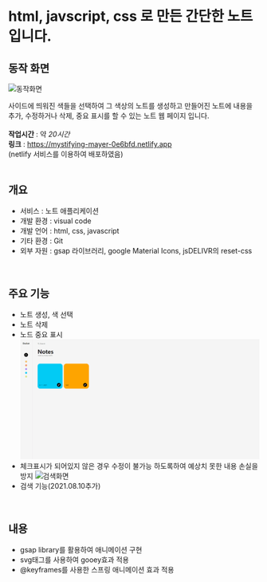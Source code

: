 # html, javscript, css 로 만든 간단한 노트 입니다.  

## 동작 화면
![동작화면](./동작화면.gif)  

사이드에 띄워진 색들을 선택하여 그 색상의 노트를 생성하고 만들어진 노트에 내용을 추가, 수정하거나 삭제, 중요 표시를 할 수 있는 노트 웹 페이지 입니다.  
<br/>
**작업시간** : 약 _20시간_  
**링크** : https://mystifying-mayer-0e6bfd.netlify.app  
(netlify 서비스를 이용하여 배포하였음)
<br/><br/>
## 개요
- 서비스 : 노트 애플리케이션
- 개발 환경 : visual code
- 개발 언어 : html, css, javascript
- 기타 환경 : Git
- 외부 자원 : gsap 라이브러리, google Material Icons, jsDELIVR의 reset-css

<br/>

## 주요 기능
- 노트 생성, 색 선택
- 노트 삭제
- 노드 중요 표시  
![수정화면](./수정화면.gif)  
- 체크표시가 되어있지 않은 경우 수정이 불가능 하도록하여 예상치 못한 내용 손실을 방지
![검색화면](./검색화면.gif)
- 검색 기능(2021.08.10추가)

<br/>

## 내용
- gsap library를 활용하여 애니메이션 구현
- svg태그를 사용하여 gooey효과 적용
- @keyframes를 사용한 스프링 애니메이션 효과 적용

<br/><br/>

